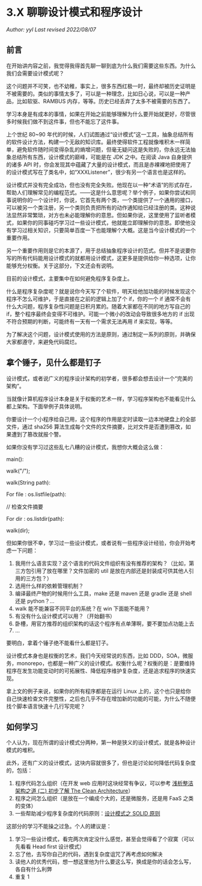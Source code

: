 # 3.X 聊聊设计模式和程序设计

*Author: yyl
  Last revised 2022/08/07*

## 前言

在开始讲内容之前，我觉得我得首先聊一聊到底为什么我们需要这些东西。为什么我们会需要设计模式呢？

这个问题并不可笑，也不幼稚，事实上，很多东西红极一时，最终却被历史证明是不被需要的。类似的事情太多了，可以是一种理念，比如日心说，可以是一种产品，比如软驱、RAMBUS 内存，等等。历史已经丢弃了太多不被需要的东西了。

学习本身是有成本的事情，如果在开始之前能够理解为什么要开始就更好，尽管很多时候我们做不到这件事，但也不能忘了这件事。

上个世纪 80~90 年代的时候，人们试图通过“设计模式”这一工具，抽象总结所有的软件设计方法，构建一个无敌的知识库。最终使得软件工程就像堆积木一样简单，避免软件随时间变得杂乱的熵增问题，但毫无疑问这是失败的，你永远无法抽象总结所有东西，设计模式的巅峰，可能是在 JDK 之中。在阅读 Java 自身提供的诸多 API 时，你会发现其中蕴藏了大量的设计模式，而且是赤裸裸地把使用了的设计模式写在了类名中，如“XXXListener”，很少有另一个语言也是这样的。

设计模式并没有完全成功，但也没有完全失败。他现在以一种“术语”的形式存在，帮助人们理解常见的编程范式。——这是什么意思呢？举个例子，如果你尝试和同事说明你的一个设计时，你说，它首先有两个类，一个类提供了一个通用的接口，可以被另一个类注册，另一个类则负责把所有的动作通知给已经注册的类。这种说法显然非常繁琐，对方也未必能理解你的意思。但如果你说，这里使用了监听者模式，如果你的同事碰巧学习过一些设计模式，他就能立即理解你的意思。即使他没有学习过相关知识，只要简单百度一下也能理解个大概。这是当今设计模式的一个重要作用。

另一个重要作用则是它的本源了，用于总结抽象程序设计的范式。但并不是说要你写的所有代码能用设计模式的就都用设计模式，这更多是提供给你一种选项，让你能够充分权衡。关于这部分，下文还会有说明。

目前的设计模式，主要集中在如何避免程序复杂度上。

什么是程序复杂度呢？就是说你今天写了个软件，明天给他加功能的时候发现这个程序不怎么可维护，于是直接在之前的逻辑上加了个 if，你的一个 if 通常不会有什么大问题，程序复杂性问题是日积月累的。随着大家都在不同的地方写自己的 if，整个程序最终会变得不可维护。可能一个微小的改动会导致很多地方的 if 出现不符合预期的判断，可能终有一天有一个需求无法再用 if 来实现，等等。

为了解决这个问题，设计模式使用的方法是原则，通过制定一系列的原则，并确保大家都遵守，来避免代码腐烂。

## 拿个锤子，见什么都是钉子

设计模式，或者说广义的程序设计架构的初学者，很多都会想去设计一个“完美的架构”。

当就像计算机程序设计本身是关于权衡的艺术一样，学习程序架构也不能看见什么都上架构。下面举例子具体说明。

你要设计一个小程序给自己用，这个程序的作用是定时读取一边本地硬盘上的全部文件，通过 sha256 算法生成每个文件的文件摘要，比对文件是否遭到篡改，如果遭到了篡改就报个警。

如果你没有学习过这些乱七八糟的设计模式，我想你大概会这么做：

main():

walk("/");

walk(String path):

For file : os.listfile(path):

// 检查文件摘要

For dir : os.listdir(path):

walk(dir);

但如果你很不幸，学习过一些设计模式，或者说有一些程序设计经验，你会开始考虑一下问题：

1. 我用什么语言实现？这个语言的代码文件组织有没有推荐的架构？（比如，第三方包引用了放在哪里？文件加密的 util 是放在内部还是封装成可供其他人引用的三方包？）
2. 选用什么样的依赖管理机制？
3. 编译最终产物的时候用什么工具，make 还是 maven 还是 gradle 还是 shell 还是 python？...
4. walk 能不能兼容不同平台的系统？在 win 下面能不能用？
5. 有没有什么设计模式可以用？（开始翻书）
6. 卧槽，用官方推荐的组织架构的话这个程序有点单薄啊，要不要加点功能上去
7. ...

要明白，拿着个锤子绝不能看什么都是钉子。

设计模式本身也是权衡的艺术，我们今天经常说的东西，比如 DDD，SOA，微服务，monorepo，也都是一种广义的设计模式。权衡什么呢？权衡的是：是要维持程序在发生功能变动时的可拓展性、降低程序维护复杂度，还是追求程序的快速实现。

拿上文的例子来说，如果你的所有程序都是在运行 Linux 上的，这个也只是给你自己快速检查文件完整性，之后也几乎不存在增加新的功能的可能，为什么不随便找个脚本语言快速十几行写完呢？

## 如何学习

个人认为，现在所谓的设计模式分两种，第一种是狭义的设计模式，就是各种设计模式的堆积。

此外，还有广义的设计模式，这块内容就很多了，但也是讨论如何降低代码复杂度的，包括：

1. 程序代码怎么组织（在开发 web 应用时这块经常有争议，可以参考 [浅析整洁架构之道 (二) 初步了解 The Clean Architecture](https://cloud.tencent.com/developer/article/1837487)）
2. 程序之间怎么组织（是放在一个编成个大的，还是微服务，还是用 FaaS 之类的变体）
3. 一些帮助减少程序复杂度的代码原则：[设计模式之 SOLID 原则](https://zhuanlan.zhihu.com/p/82324809)

这部分的学习不能操之过急。个人的建议是：

1. 学习一些设计模式，看完两次肯定没什么感觉，甚至会觉得看了个寂寞（可以先看看 Head first 设计模式）
2. 忘了他，去写你自己的代码，遇到复杂度诅咒了再考虑如何解决
3. 读他人的优秀代码，想一想这里他为什么要这么写，换成是你的话会怎么写，各自有什么利弊
4. 重复 1
